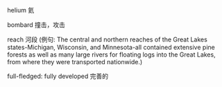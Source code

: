 helium 氦

bombard 撞击，攻击

reach 河段 (例句: The central and northern reaches of the Great Lakes states-Michigan, Wisconsin, and Minnesota-all contained extensive pine forests as well as many large rivers for floating logs into the Great Lakes, from where they were transported nationwide.)

full-fledged: fully developed 完善的

